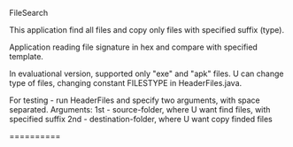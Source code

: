 FileSearch

This application find all files and copy only files with specified suffix (type).

Application reading file signature in hex and compare with specified template.

In evaluational version, supported only "exe" and "apk" files.
U can change type of files, changing constant FILESTYPE in HeaderFiles.java.

For testing - run HeaderFiles and specify two arguments, with space separated.
Arguments:
1st - source-folder, where U want find files, with specified suffix
2nd - destination-folder, where U want copy finded files

==========
